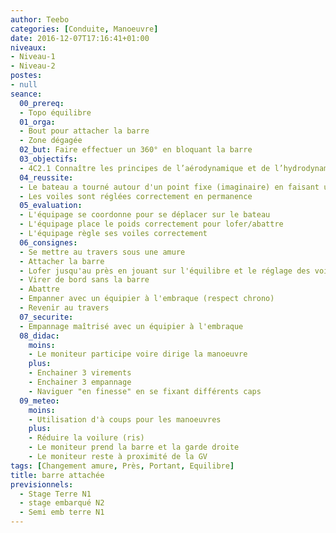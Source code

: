 ```yaml
---
author: Teebo
categories: [Conduite, Manoeuvre]
date: 2016-12-07T17:16:41+01:00
niveaux:
- Niveau-1
- Niveau-2
postes:
- null
seance:
  00_prereq:
  - Topo équilibre
  01_orga:
  - Bout pour attacher la barre
  - Zone dégagée
  02_but: Faire effectuer un 360° en bloquant la barre
  03_objectifs:
  - 4C2.1 Connaître les principes de l’aérodynamique et de l’hydrodynamique impliqués dans la propulsion et l’équilibre des navires à voiles
  04_reussite:
  - Le bateau a tourné autour d'un point fixe (imaginaire) en faisant un virement et un empannage
  - Les voiles sont réglées correctement en permanence
  05_evaluation:
  - L'équipage se coordonne pour se déplacer sur le bateau
  - L'équipage place le poids correctement pour lofer/abattre
  - L'équipage règle ses voiles correctement
  06_consignes:
  - Se mettre au travers sous une amure
  - Attacher la barre
  - Lofer jusqu'au près en jouant sur l'équilibre et le réglage des voiles
  - Virer de bord sans la barre
  - Abattre
  - Empanner avec un équipier à l'embraque (respect chrono)
  - Revenir au travers
  07_securite:
  - Empannage maîtrisé avec un équipier à l'embraque
  08_didac:
    moins:
    - Le moniteur participe voire dirige la manoeuvre
    plus:
    - Enchainer 3 virements
    - Enchainer 3 empannage
    - Naviguer "en finesse" en se fixant différents caps
  09_meteo:
    moins:
    - Utilisation d'à coups pour les manoeuvres
    plus:
    - Réduire la voilure (ris)
    - Le moniteur prend la barre et la garde droite
    - Le moniteur reste à proximité de la GV
tags: [Changement amure, Près, Portant, Equilibre]
title: barre attachée
previsionnels:
  - Stage Terre N1
  - stage embarqué N2
  - Semi emb terre N1
---
```

